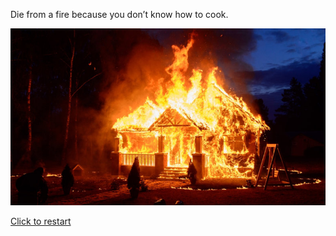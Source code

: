 Die from a fire because you don’t know how to cook.

![fire](../../images/house-fire.jpg)

[Click to restart](../../run.md)


